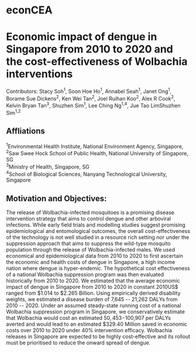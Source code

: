 # econCEA

# Economic impact of dengue in Singapore from 2010 to 2020 and the cost-effectiveness of Wolbachia interventions
Contributors: Stacy Soh<sup>1</sup>, Soon Hoe Ho<sup>1</sup>, Annabel Seah<sup>1</sup>,  Janet Ong<sup>1</sup>, Borame Sue Dickens<sup>2</sup>, Ken Wei Tan<sup>2</sup>, Joel Ruihan Koo<sup>2</sup>, Alex R Cook<sup>2</sup>,  Kelvin Bryan Tan<sup>3</sup>, Shuzhen Sim<sup>1</sup>,  Lee Ching Ng<sup>1,4</sup>, Jue Tao LimShuzhen Sim<sup>1,2</sup>

## Affliations
<sup>1</sup>Environmental Health Institute, National Environment Agency, Singapore,<br/>
<sup>2</sup>Saw Swee Hock School of Public Health, National University of Singapore, SG<br/>
<sup>3</sup>Ministry of Health, Singapore, SG<br/>
<sup>4</sup>School of Biological Sciences, Nanyang Technological University, Singapore<br/>

## Motivation and Objectives:
The release of Wolbachia-infected mosquitoes is a promising disease intervention strategy that aims to control dengue and other arboviral infections. While early field trials and modelling studies suggest promising epidemiological and entomological outcomes, the overall cost-effectiveness of the technology is not well studied in a resource rich setting nor under the suppression approach that aims to suppress the wild-type mosquito population through the release of Wolbachia-infected males. We used economical and epidemiological data from 2010 to 2020 to first ascertain the economic and health costs of dengue in Singapore, a high income nation where dengue is hyper-endemic. The hypothetical cost effectiveness of a national Wolbachia suppression program was then evaluated historically from 2010 to 2020. We estimated that the average economic impact of dengue in Singapore from 2010 to 2020 in constant 2010US$ ranged from $1.014 to $2.265 Billion. Using empirically derived disability weights, we estimated a disease burden of 7,645 -- 21,262 DALYs from 2010 -- 2020. Under an assumed steady-state running cost of a national Wolbachia suppression program in Singapore, we conservatively estimate that Wolbachia would cost an estimated $50,453-$100,907 per DALYs averted and would lead to an estimated \$329.40 Million saved in economic costs over 2010 to 2020 under 40% intervention efficacy. Wolbachia releases in Singapore are expected to be highly cost-effective and its rollout must be prioritised to reduce the onward spread of dengue. 
